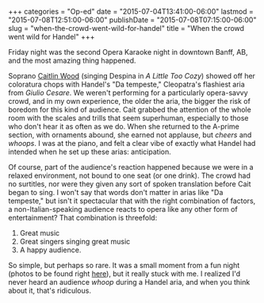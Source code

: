 +++
categories = "Op-ed"
date = "2015-07-04T13:41:00-06:00"
lastmod = "2015-07-08T12:51:00-06:00"
publishDate = "2015-07-08T07:15:00-06:00"
slug = "when-the-crowd-went-wild-for-handel"
title = "When the crowd went wild for Handel"
+++

Friday night was the second Opera Karaoke night in downtown Banff, AB, and the most amazing thing happened. 

Soprano [Caitlin Wood](/scene/people/caitlin-wood/) (singing Despina in *A Little Too Cozy*) showed off her coloratura chops with Handel's "Da tempeste," Cleopatra's flashiest aria from *Giulio Cesare*. We weren't performing for a particularly opera-savvy crowd, and in my own experience, the older the aria, the bigger the risk of boredom for this kind of audience. Cait grabbed the attention of the whole room with the scales and trills that seem superhuman, especially to those who don't hear it as often as we do. When she returned to the A-prime section, with ornaments abound, she earned not applause, but *cheers* and *whoops*. I was at the piano, and felt a clear vibe of exactly what Handel had intended when he set up these arias: anticipation. 

Of course, part of the audience's reaction happened because we were in a relaxed environment, not bound to one seat (or one drink). The crowd had no surtitles, nor were they given any sort of spoken translation before Cait began to sing. I won't say that words don't matter in arias like "Da tempeste," but isn't it spectacular that with the right combination of factors, a non-Italian-speaking audience reacts to opera like any other form of entertainment? That combination is threefold:

1. Great music
2. Great singers singing great music
3. A happy audience.

So simple, but perhaps so rare. It was a small moment from a fun night (photos to be found right [here](http://www.schmopera.com/opera-karaoke-night-round-2/)), but it really stuck with me. I realized I'd never heard an audience *whoop* during a Handel aria, and when you think about it, that's ridiculous.

